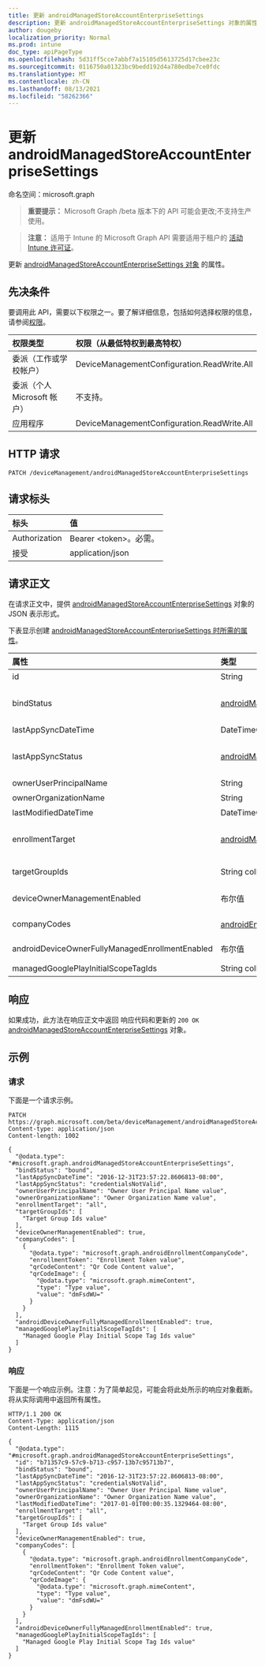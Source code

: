 ```yaml
---
title: 更新 androidManagedStoreAccountEnterpriseSettings
description: 更新 androidManagedStoreAccountEnterpriseSettings 对象的属性。
author: dougeby
localization_priority: Normal
ms.prod: intune
doc_type: apiPageType
ms.openlocfilehash: 5d31ff5cce7abbf7a15105d5613725d17cbee23c
ms.sourcegitcommit: 0116750a01323bc9bedd192d4a780edbe7ce0fdc
ms.translationtype: MT
ms.contentlocale: zh-CN
ms.lasthandoff: 08/13/2021
ms.locfileid: "58262366"
---
```

# <a name="update-androidmanagedstoreaccountenterprisesettings"></a>更新 androidManagedStoreAccountEnterpriseSettings

命名空间：microsoft.graph

> **重要提示：** Microsoft Graph /beta 版本下的 API 可能会更改;不支持生产使用。

> **注意：** 适用于 Intune 的 Microsoft Graph API 需要适用于租户的 [活动 Intune 许可证](https://go.microsoft.com/fwlink/?linkid=839381)。

更新 [androidManagedStoreAccountEnterpriseSettings 对象](../resources/intune-androidforwork-androidmanagedstoreaccountenterprisesettings.md) 的属性。

## <a name="prerequisites"></a>先决条件
要调用此 API，需要以下权限之一。要了解详细信息，包括如何选择权限的信息，请参阅[权限](/graph/permissions-reference)。

|权限类型|权限（从最低特权到最高特权）|
|:---|:---|
|委派（工作或学校帐户）|DeviceManagementConfiguration.ReadWrite.All|
|委派（个人 Microsoft 帐户）|不支持。|
|应用程序|DeviceManagementConfiguration.ReadWrite.All|

## <a name="http-request"></a>HTTP 请求
<!-- {
  "blockType": "ignored"
}
-->
``` http
PATCH /deviceManagement/androidManagedStoreAccountEnterpriseSettings
```

## <a name="request-headers"></a>请求标头
|标头|值|
|:---|:---|
|Authorization|Bearer &lt;token&gt;。必需。|
|接受|application/json|

## <a name="request-body"></a>请求正文
在请求正文中，提供 [androidManagedStoreAccountEnterpriseSettings](../resources/intune-androidforwork-androidmanagedstoreaccountenterprisesettings.md) 对象的 JSON 表示形式。

下表显示创建 [androidManagedStoreAccountEnterpriseSettings 时所需的属性](../resources/intune-androidforwork-androidmanagedstoreaccountenterprisesettings.md)。

|属性|类型|说明|
|:---|:---|:---|
|id|String|Android 应用商店帐户企业设置标识符|
|bindStatus|[androidManagedStoreAccountBindStatus](../resources/intune-androidforwork-androidmanagedstoreaccountbindstatus.md)|使用 Google EMM API 绑定租户的状态。 可取值为：`notBound`、`bound`、`boundAndValidated`、`unbinding`。|
|lastAppSyncDateTime|DateTimeOffset|应用同步的上次完成时间|
|lastAppSyncStatus|[androidManagedStoreAccountAppSyncStatus](../resources/intune-androidforwork-androidmanagedstoreaccountappsyncstatus.md)|上次应用程序同步结果。 可取值为：`success`、`credentialsNotValid`、`androidForWorkApiError`、`managementServiceError`、`unknownError`、`none`。|
|ownerUserPrincipalName|String|创建了企业的所有者 UPN|
|ownerOrganizationName|String|载入 Android 应用时所使用的Enterprise|
|lastModifiedDateTime|DateTimeOffset|Android 企业设置的上次修改时间|
|enrollmentTarget|[androidManagedStoreAccountEnrollmentTarget](../resources/intune-androidforwork-androidmanagedstoreaccountenrollmenttarget.md)|指示哪些用户可以在 Android 中注册设备Enterprise设备管理。 可取值为：`none`、`all`、`targeted`、`targetedAsEnrollmentRestrictions`。|
|targetGroupIds|String collection|指定当 enrollmentTarget 设置为“定向”时可以在 Android for Work 设备管理中注册设备的 AAD 组。|
|deviceOwnerManagementEnabled|布尔值|指示此帐户是否正在通过 CloudDPC 对 Android 设备所有者管理进行测试。|
|companyCodes|[androidEnrollmentCompanyCode](../resources/intune-androidforwork-androidenrollmentcompanycode.md) 集合|AndroidManagedStoreAccountEnterpriseSettings 的公司代码|
|androidDeviceOwnerFullyManagedEnrollmentEnabled|布尔值|AndroidManagedStoreAccountEnterpriseSettings 的公司代码|
|managedGooglePlayInitialScopeTagIds|String collection|MGP 应用的初始范围标记|



## <a name="response"></a>响应
如果成功，此方法在响应正文中返回 响应代码和更新的 `200 OK` [androidManagedStoreAccountEnterpriseSettings](../resources/intune-androidforwork-androidmanagedstoreaccountenterprisesettings.md) 对象。

## <a name="example"></a>示例

### <a name="request"></a>请求
下面是一个请求示例。
``` http
PATCH https://graph.microsoft.com/beta/deviceManagement/androidManagedStoreAccountEnterpriseSettings
Content-type: application/json
Content-length: 1002

{
  "@odata.type": "#microsoft.graph.androidManagedStoreAccountEnterpriseSettings",
  "bindStatus": "bound",
  "lastAppSyncDateTime": "2016-12-31T23:57:22.8606813-08:00",
  "lastAppSyncStatus": "credentialsNotValid",
  "ownerUserPrincipalName": "Owner User Principal Name value",
  "ownerOrganizationName": "Owner Organization Name value",
  "enrollmentTarget": "all",
  "targetGroupIds": [
    "Target Group Ids value"
  ],
  "deviceOwnerManagementEnabled": true,
  "companyCodes": [
    {
      "@odata.type": "microsoft.graph.androidEnrollmentCompanyCode",
      "enrollmentToken": "Enrollment Token value",
      "qrCodeContent": "Qr Code Content value",
      "qrCodeImage": {
        "@odata.type": "microsoft.graph.mimeContent",
        "type": "Type value",
        "value": "dmFsdWU="
      }
    }
  ],
  "androidDeviceOwnerFullyManagedEnrollmentEnabled": true,
  "managedGooglePlayInitialScopeTagIds": [
    "Managed Google Play Initial Scope Tag Ids value"
  ]
}
```

### <a name="response"></a>响应
下面是一个响应示例。注意：为了简单起见，可能会将此处所示的响应对象截断。将从实际调用中返回所有属性。
``` http
HTTP/1.1 200 OK
Content-Type: application/json
Content-Length: 1115

{
  "@odata.type": "#microsoft.graph.androidManagedStoreAccountEnterpriseSettings",
  "id": "b71357c9-57c9-b713-c957-13b7c95713b7",
  "bindStatus": "bound",
  "lastAppSyncDateTime": "2016-12-31T23:57:22.8606813-08:00",
  "lastAppSyncStatus": "credentialsNotValid",
  "ownerUserPrincipalName": "Owner User Principal Name value",
  "ownerOrganizationName": "Owner Organization Name value",
  "lastModifiedDateTime": "2017-01-01T00:00:35.1329464-08:00",
  "enrollmentTarget": "all",
  "targetGroupIds": [
    "Target Group Ids value"
  ],
  "deviceOwnerManagementEnabled": true,
  "companyCodes": [
    {
      "@odata.type": "microsoft.graph.androidEnrollmentCompanyCode",
      "enrollmentToken": "Enrollment Token value",
      "qrCodeContent": "Qr Code Content value",
      "qrCodeImage": {
        "@odata.type": "microsoft.graph.mimeContent",
        "type": "Type value",
        "value": "dmFsdWU="
      }
    }
  ],
  "androidDeviceOwnerFullyManagedEnrollmentEnabled": true,
  "managedGooglePlayInitialScopeTagIds": [
    "Managed Google Play Initial Scope Tag Ids value"
  ]
}
```




